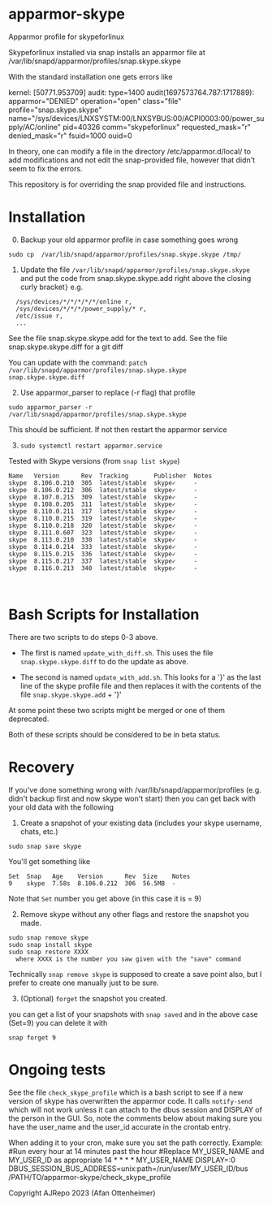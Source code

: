 # apparmor-skype
Apparmor profile for skypeforlinux

Skypeforlinux installed via snap installs an apparmor file at 
/var/lib/snapd/apparmor/profiles/snap.skype.skype

With the standard installation one gets errors like

 kernel: [50771.953709] audit: type=1400 audit(1697573764.787:1717889): apparmor="DENIED" operation="open" class="file" profile="snap.skype.skype" name="/sys/devices/LNXSYSTM:00/LNXSYBUS:00/ACPI0003:00/power_supply/AC/online" pid=40326 comm="skypeforlinux" requested_mask="r" denied_mask="r" fsuid=1000 ouid=0

In theory, one can modify a file in the directory /etc/apparmor.d/local/ to add modifications and not edit the snap-provided file, however that didn't seem to fix
the errors. 

This repository is for overriding the snap provided file and instructions.

# Installation 

0. Backup your old apparmor profile in case something goes wrong

  `sudo cp  /var/lib/snapd/apparmor/profiles/snap.skype.skype /tmp/`

1. Update the file `/var/lib/snapd/apparmor/profiles/snap.skype.skype` and put the code from snap.skype.skype.add
   right above the closing curly bracket`}` e.g.
```
  /sys/devices/*/*/*/*/*/online r,
  /sys/devices/*/*/*/power_supply/* r,
  /etc/issue r,
  ...
```

See the file snap.skype.skype.add for the text to add.
See the file snap.skype.skype.diff for a git diff

You can update with the command: 
`patch /var/lib/snapd/apparmor/profiles/snap.skype.skype snap.skype.skype.diff`

2. Use apparmor_parser to replace (-r flag) that profile 

  `sudo apparmor_parser -r /var/lib/snapd/apparmor/profiles/snap.skype.skype`

This should be sufficient. If not then restart the apparmor service

3. `sudo systemctl restart apparmor.service`

Tested with Skype versions (from `snap list skype`)

```
Name   Version      Rev  Tracking       Publisher  Notes
skype  8.106.0.210  305  latest/stable  skype✓     -
skype  8.106.0.212  306  latest/stable  skype✓     -
skype  8.107.0.215  309  latest/stable  skype✓     -
skype  8.108.0.205  311  latest/stable  skype✓     -
skype  8.110.0.211  317  latest/stable  skype✓     -
skype  8.110.0.215  319  latest/stable  skype✓     -
skype  8.110.0.218  320  latest/stable  skype✓     -
skype  8.111.0.607  323  latest/stable  skype✓     -
skype  8.113.0.210  330  latest/stable  skype✓     -
skype  8.114.0.214  333  latest/stable  skype✓     -
skype  8.115.0.215  336  latest/stable  skype✓     -
skype  8.115.0.217  337  latest/stable  skype✓     -
skype  8.116.0.213  340  latest/stable  skype✓     -



```
# Bash Scripts for Installation

There are two scripts to do steps 0-3 above.

* The first is named `update_with_diff.sh`.  This uses the file
`snap.skype.skype.diff` to do the update as above.

* The second is named `update_with_add.sh`. This 
looks for a '}' as the last line of the skype profile file and then replaces it with the 
contents of the file `snap.skype.skype.add` + '}'

At some point these two scripts might be merged or one of them deprecated. 

Both of these scripts should be considered to be in beta status. 

# Recovery
If you've done something wrong with /var/lib/snapd/apparmor/profiles (e.g. didn't backup first and now skype won't start)
then you can get back with your old data with the following

1. Create a snapshot of your existing data (includes your skype username, chats, etc.)
```
sudo snap save skype
```
You'll get something like
```
Set  Snap   Age    Version      Rev  Size    Notes
9    skype  7.58s  8.106.0.212  306  56.5MB  -
```
Note that `Set` number you get above (in this case it is = 9)

2. Remove skype without any other flags and restore the snapshot you made. 

```
sudo snap remove skype
sudo snap install skype
sudo snap restore XXXX
  where XXXX is the number you saw given with the "save" command
```

Technically `snap remove skype` is supposed to create a save point also, but I prefer
to create one manually just to be sure. 

3. (Optional) `forget` the snapshot you created.
   
you can get a list of your snapshots with `snap saved` and in the above case (Set=9)
you can delete it with 

`snap forget 9`

# Ongoing tests
See the file `check_skype_profile` which is a bash script to see if a new version of skype has overwritten
the apparmor code. It calls `notify-send` which will not work unless it can attach to the dbus session and 
DISPLAY of the person in the GUI. So, note the comments below about making sure you have the user_name and
the user_id accurate in the crontab entry. 

When adding it to your cron, make sure you set the path correctly. Example: 
#Run every hour at 14 minutes past the hour
#Replace MY_USER_NAME and MY_USER_ID as appropriate
14 * * * * MY_USER_NAME DISPLAY=:0 DBUS_SESSION_BUS_ADDRESS=unix:path=/run/user/MY_USER_ID/bus /PATH/TO/apparmor-skype/check_skype_profile


Copyright AJRepo 2023
(Afan Ottenheimer)
